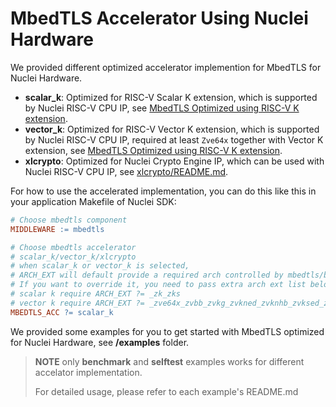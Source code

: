 # MbedTLS Accelerator Using Nuclei Hardware

We provided different optimized accelerator implemention for MbedTLS for Nuclei Hardware.

- **scalar_k**: Optimized for RISC-V Scalar K extension, which is supported by Nuclei RISC-V CPU IP, see [MbedTLS Optimized using RISC-V K extension](scalar_k/README.md).
- **vector_k**: Optimized for RISC-V Vector K extension, which is supported by Nuclei RISC-V CPU IP, required at least `Zve64x` together with Vector K extension, see [MbedTLS Optimized using RISC-V K extension](vector_k/README.md).
- **xlcrypto**: Optimized for Nuclei Crypto Engine IP, which can be used with Nuclei RISC-V CPU IP, see [xlcrypto/README.md](xlcrypto/README.md).

For how to use the accelerated implementation, you can do this like this in your application Makefile of Nuclei SDK:

~~~makefile
# Choose mbedtls component
MIDDLEWARE := mbedtls

# Choose mbedtls accelerator
# scalar_k/vector_k/xlcrypto
# when scalar_k or vector_k is selected,
# ARCH_EXT will default provide a required arch controlled by mbedtls/build.mk
# If you want to override it, you need to pass extra arch ext list below
# scalar k require ARCH_EXT ?= _zk_zks
# vector k require ARCH_EXT ?= _zve64x_zvbb_zvkg_zvkned_zvknhb_zvksed_zvksh
MBEDTLS_ACC ?= scalar_k
~~~

We provided some examples for you to get started with MbedTLS optimized for Nuclei Hardware, see **<mbedtls>/examples** folder.

> **NOTE** only **benchmark** and **selftest** examples works for different accelator implementation.
>
> For detailed usage, please refer to each example's README.md
